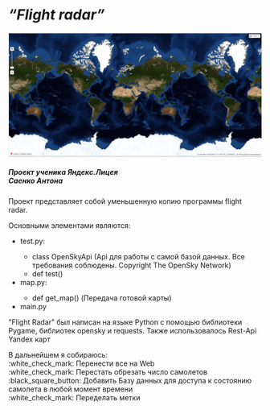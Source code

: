 # _“Flight radar”_
![Labyrinth.jpg](https://github.com/MrAntonS/WebServer/blob/master/%D0%A1%D0%BD%D0%B8%D0%BC%D0%BE%D0%BA.PNG)
##### *Проект ученика Яндекс.Лицея* <br> *Саенко Антона*
<p>Проект представляет собой уменьшенную копию программы flight radar.<br></p>
<p>Основными элементами являются: <br>
<ul>
<li>test.py:</li>
<ul>
<li>class OpenSkyApi (Api для работы с самой базой данных. Все требования соблюдены. Copyright The OpenSky Network)</li>
<li>def test()</li>
</ul>
<li>map.py:</li>
<ul>
<li>def get_map() (Передача готовой карты)</li>
</ul>
<li>main.py</li>
</ul></p>
<p>"Flight Radar" был написан на языке Python с помощью библиотеки Pygame, библиотек opensky и requests. Также использовалось Rest-Api Yandex карт</p>
<p>В дальнейшем я собираюсь:<br>
:white_check_mark: Перенести все на Web<br>
:white_check_mark: Перестать обрезать число самолетов<br>
:black_square_button: Добавить Базу данных для доступа к состоянию самолета в любой момент времени<br>
:white_check_mark: Переделать метки</p>
